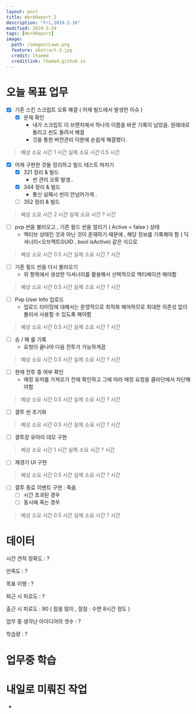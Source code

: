 ```yaml
---
layout: post
title: WorkReport_2
description: "Fri,2019.2.16"
modified: 2019-2-24
tags: [WorkReport]
image:
  path: /images/Lawn.png
  feature: abstract-3.jpg
  credit: lhaemd
  creditlink: lhamed.github.io
---
```


# 오늘 목표 업무 

- [x] 기존 스킨 스크립트 오류 해결 ( 어제 빌드에서 발생한 이슈 )
  - [x] 문제 확인 
    - 내가 스크립트 이 브랜치에서 하나의 이름을 바꾼 기록이 남았음. 원래대로 돌리고 씬도 돌려서 해결
    - 깃을 통한 버전관리 덕분에 손쉽게 해결했다. 
> 예상 소요 시간 1 시간
> 실제 소요 시간 0.5 시간

- [x] 어제 구현한 것들 정리하고 빌드 테스트 마치기 
  - [x] 321 정리 & 빌드 
    - 씬 관리 오류 발생.. 
  - [x] 344 정리 & 빌드
    - 통신 실패시 씬이 안넘어가게 . 
  - [ ] 352 정리 & 빌드 
> 예상 소요 시간 2 시간 
> 실제 소요 시간 ? 시간

- [ ] pvp 씬을 불러오고 , 기존 필드 씬을 얼리기 ( Active = false ) 상태 
  - 액티브 상태인 것과 아닌 것이 혼재하기 때문에 , 해당 정보를 기록해야 함 ( 딕셔너리<오브젝트GUID , bool isActive) 같은 식으로 
> 예상 소요 시간 0.5 시간
> 실제 소요 시간 ? 시간

- [ ] 기존 필드 씬을 다시 불러오기 
  - 위 항목에서 생성한 딕셔너리를 활용해서 선택적으로 액티베이션 해야함 
> 예상 소요 시간 0.5 시간
> 실제 소요 시간 ? 시간

- [ ] Pvp User Info 업로드
  - 업로드 타이밍에 대해서는 운영적으로 최적화 해야하므로 최대한 의존성 없이 불러서 사용할 수 있도록 해야함 
> 예상 소요 시간 0.5 시간
> 실제 소요 시간 ? 시간

- [ ] 승 / 패 를 기록 
  - 요청이 끝나야 다음 전투가 가능하게끔 
> 예상 소요 시간 0.5 시간
> 실제 소요 시간 ? 시간

- [ ] 현재 전투 중 여부 확인 
  - 매칭 유저를 가져오기 전에 확인하고 그에 따라 매칭 요청을 클라단에서 차단해야함 
> 예상 소요 시간 0.5 시간
> 실제 소요 시간 ? 시간

- [ ] 결투 씬 초기화
> 예상 소요 시간 0.5 시간
> 실제 소요 시간 ? 시간

- [ ] 결투장 유아이 데모 구현 
> 예상 소요 시간 1 시간
> 실제 소요 시간 ? 시간

- [ ] 재경기 UI 구현 
> 예상 소요 시간 0.5 시간
> 실제 소요 시간 ? 시간

- [ ] 결투 종료 이벤트 구현 : 죽음 
  - [ ] 시간 초과된 경우
  - [ ] 동시에 죽는 경우
> 예상 소요 시간 0.5 시간
> 실제 소요 시간 ? 시간

# 데이터 
시간 견적 정확도 : ? 

만족도 : ? 

목표 이행 : ?

퇴근 시 피로도 : ?

출근 시 피로도 : 90 ( 잠을 많이 , 잘잠 : 수면 8시간 정도  )

업무 중 생각난 아이디어의 갯수 : ?

학습량 : ?

# 업무중 학습


# 내일로 미뤄진 작업 
- 